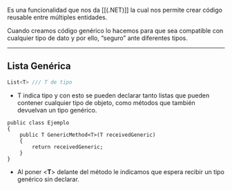 Es una funcionalidad que nos da [[(.NET)]] la cual nos permite crear código reusable entre múltiples entidades. 

Cuando creamos código genérico lo hacemos para que sea compatible con cualquier tipo de dato y por ello, “seguro” ante diferentes tipos.

---

## Lista Genérica

```csharp
List<T> /// T de tipo
```

- T indica tipo y con esto se pueden declarar tanto listas que pueden contener cualquier tipo de objeto, como métodos que también devuelvan un tipo genérico.

```Csharp
public class Ejemplo
{ 
	public T GenericMethod<T>(T receivedGeneric) 
	{ 
		return receivedGeneric; 
	} 
}
```

- Al poner <**T**> delante del método le indicamos que espera recibir un tipo genérico sin declarar.